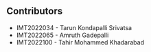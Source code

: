 ## Contributors

- IMT2022034 - Tarun Kondapalli Srivatsa  
- IMT2022065 - Amruth Gadepalli  
- IMT2022100 - Tahir Mohammed Khadarabad
